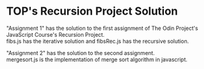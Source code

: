 # TOP's Recursion Project Solution

"Assignment 1" has the solution to the first assignment of The Odin Project's JavaScript Course's Recursion Project.  
fibs.js has the iterative solution and fibsRec.js has the recursive solution.  

"Assignment 2" has the solution to the second assignment.  
mergesort.js is the implementation of merge sort algorithm in javascript.
